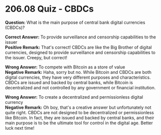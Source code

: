 # 206.08 Quiz - CBDCs

**Question:** What is the main purpose of central bank digital currencies (CBDCs)?

**Correct Answer:** To provide surveillance and censorship capabilities to the issuer\
**Positive Remark:** That's correct! CBDCs are like the Big Brother of digital currencies, designed to provide surveillance and censorship capabilities to the issuer. Creepy, but correct!

**Wrong Answer:** To compete with Bitcoin as a store of value\
**Negative Remark:** Haha, sorry but no. While Bitcoin and CBDCs are both digital currencies, they have very different purposes and characteristics. CBDCs are issued and backed by central banks, while Bitcoin is decentralized and not controlled by any government or financial institution.

**Wrong Answer:** To create a decentralized and permissionless digital currency\
**Negative Remark:** Oh boy, that's a creative answer but unfortunately not quite right. CBDCs are not designed to be decentralized or permissionless like Bitcoin. In fact, they are issued and backed by central banks, and their main purpose is to be the ultimate tool for control in the digital age. Better luck next time!
